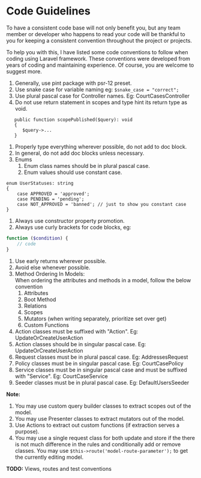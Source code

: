 
# Code Guidelines

To have a consistent code base will not only benefit you, but any team member or developer who happens to read your code will be thankful to you for keeping a consistent convention throughout the project or projects.

To help you with this, I have listed some code conventions to follow when coding using Laravel framework. These conventions were developed from years of coding and maintaining experience. Of course, you are welcome to suggest more.

1. Generally, use pint package with psr-12 preset.
1. Use snake case for variable naming eg: ``` $snake_case = "correct"; ```
1. Use plural pascal case for Controller names. Eg: CourtCasesController
1. Do not use return statement in scopes and type hint its return type as void.
``` 
   public function scopePublished($query): void
   {
      $query->...
   } 
```
1. Properly type everything wherever possible, do not add to doc block.
1. In general, do not add doc blocks unless necessary.
1. Enums
   1. Enum class names should be in plural pascal case.
   1. Enum values should use constant case.
```
enum UserStatuses: string
{
    case APPROVED = 'approved';
    case PENDING = 'pending';
    case NOT_APPROVED = 'banned'; // just to show you constant case
}
```
1. Always use constructor property promotion.
1. Always use curly brackets for code blocks, eg:
```php
function ($condition) {
    // code
}
```
1. Use early returns wherever possible.
1. Avoid else whenever possible.
1. Method Ordering In Models:<br> When ordering the attributes and methods in a model, follow the below convention
    1. Attributes
    2. Boot Method
    3. Relations
    4. Scopes
    5. Mutators (when writing separately, prioritize set over get)
    6. Custom Functions
1. Action classes must be suffixed with "Action". Eg: UpdateOrCreateUserAction
1. Action classes should be in singular pascal case. Eg: UpdateOrCreateUserAction
1. Request classes must be in plural pascal case. Eg: AddressesRequest
1. Policy classes must be in singular pascal case. Eg: CourtCasePolicy
1. Service classes must be in singular pascal case and must be suffixed with "Service". Eg: CourtCaseService
1. Seeder classes must be in plural pascal case. Eg: DefaultUsersSeeder

**Note:** 
1. You may use custom query builder classes to extract scopes out of the model.
2. You may use Presenter classes to extract mutators out of the model.
3. Use Actions to extract out custom functions (if extraction serves a purpose).
4. You may use a single request class for both update and store if the there is not much difference in the rules and conditionally add or remove classes. You may use ``` $this->route('model-route-parameter'); ``` to get the currently editing model.
   
**TODO:** Views, routes and test conventions